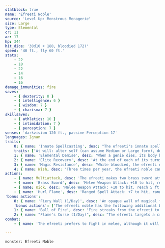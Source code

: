 ```yaml
---
statblock: true
name: 'Efreeti Noble'
source: 'Level Up: Monstrous Menagerie'
size: Large
type: Elemental
cr: 11
ac: 17
hp: 344
hit_dice: '30d10 + 180, bloodied 172)'
speed: '40 ft., fly 60 ft.'
stats:
    - 22
    - 18
    - 22
    - 14
    - 16
    - 16
damage_immunities: fire
saves:
    - { dexterity: 8 }
    - { intelligence: 6 }
    - { wisdom: 7 }
    - { charisma: 7 }
skillsaves:
    - { athletics: 10 }
    - { intimidation: 7 }
    - { perception: 7 }
senses: 'darkvision 120 ft., passive Perception 17'
languages: Ignan
traits:
    0: { name: 'Innate Spellcasting', desc: "The efreeti's innate spellcasting ability is Charisma (spell save DC 15). It can innately cast the following spells, requiring no material components:" }
    traits: ['At will: alter self (can assume Medium or Large form), detect magic', '3/day each: creation, gaseous form, major image, tongues', '1/day each: conjure elemental (fire elemental only), plane shift (to Elemental Plane of Fire only)']
    1: { name: 'Elemental Demise', desc: 'When a genie dies, its body becomes a mote of elemental energy. This mote might take the form of a glowing chunk of earth, a shard of crystallized air, or an ever-burning ember.' }
    2: { name: 'Elite Recovery', desc: 'At the end of each of its turns while bloodied, the efreeti noble ends one negative effect currently affecting it. It can do so as long as it has at least 1 hit point, even while unconscious or incapacitated.' }
    3: { name: 'Magic Resistance', desc: 'While bloodied, the efreeti noble has advantage on saving throws against spells and magical effects.' }
    4: { name: Wish, desc: 'Three times per year, the efreeti noble can cast wish for a mortal, using no material components.' }
actions:
    - { name: Multiattack, desc: 'The efreeti makes two brass sword attacks or hurls flame twice. The efreeti can replace one attack with a kick.' }
    - { name: 'Brass Sword', desc: 'Melee Weapon Attack: +10 to hit, reach 10 ft., one target. Hit: 15 (2d8 + 6) slashing damage plus 7 (2d6) fire damage.' }
    - { name: Kick, desc: 'Melee Weapon Attack: +10 to hit, reach 5 ft., one target. Hit: 11 (2d4 + 6) bludgeoning damage, and the target is pushed 10 feet away from the efreet.' }
    - { name: 'Hurl Flame', desc: 'Ranged Spell Attack: +7 to hit, range 120 ft., one target. Hit: 21 (6d6) fire damage.' }
'bonus actions':
    0: { name: 'Fiery Wall (1/Day)', desc: 'An opaque wall of magical flame rises from the ground within 60 feet. The wall is 6 inches thick and can be up to 20 feet high and 30 feet long. Each creature within the wall when it appears makes a DC 15 Dexterity saving throw, taking 18 (4d8) fire damage on a failed save or half damage on a success. A creature also takes 18 (4d8) fire damage when it enters the wall for the first time on a turn or ends its turn there. The wall disappears when the efreet is killed or incapacitated, or when it uses an action to dismiss it.' }
    'bonus actions': ['The efreeti noble has the following additional bonus actions, which it can use only while bloodied:']
    1: { name: 'Ball of Fire', desc: 'Fire streaks from the efreeti to a point within 120 feet and explodes in a 20-foot-radius sphere, spreading around corners. Each creature in the area makes DC 15 Dexterity saving throw, taking 35 (10d6) fire damage on a failed save or half damage on a success. Unattended flammable objects in the area catch on fire.' }
    2: { name: "Flame's Curse (1/Day)", desc: "The efreeti targets a creature within 60 feet that can hear the efreeti. The target magically gains a flickering aura of flame. If the target does not have immunity or resistance to fire, it gains vulnerability to fire. If the target is immune or resistant to fire, the efreeti's fire damage ignores that immunity or resistance. This effect lasts for 1 minute or until the target is reduced to 0 hit points." }
combat:
    - { name: 'The efreeti prefers to fight in melee, although it will sometimes take to the sky and hurl flame at targets with inferior ranged options', desc: 'It uses its Fiery Wall to burn at least two enemies. It uses Kick to push enemies into the wall or other hazards. Efreet are fearless and only retreat if doing so gives them a tactical advantage.' }

---
```

```statblock
monster: Efreeti Noble
```
